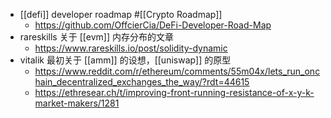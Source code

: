- [[defi]] developer roadmap #[[Crypto Roadmap]]
	- https://github.com/OffcierCia/DeFi-Developer-Road-Map
- rareskills 关于 [[evm]] 内存分布的文章
	- https://www.rareskills.io/post/solidity-dynamic
- vitalik 最初关于 [[amm]] 的设想，[[uniswap]] 的原型
	- https://www.reddit.com/r/ethereum/comments/55m04x/lets_run_onchain_decentralized_exchanges_the_way/?rdt=44615
	- https://ethresear.ch/t/improving-front-running-resistance-of-x-y-k-market-makers/1281